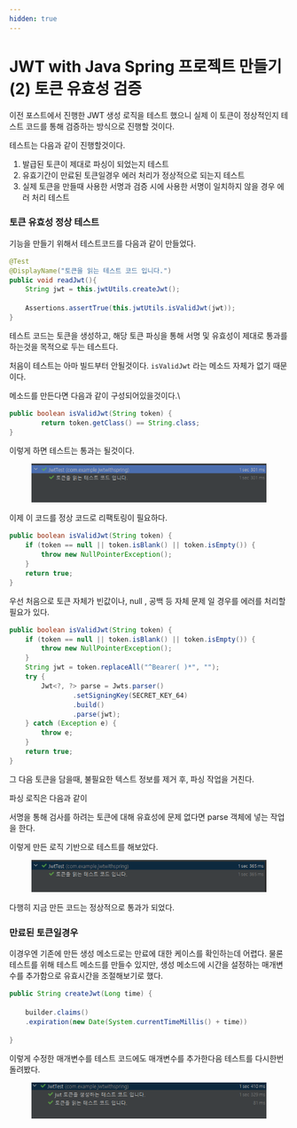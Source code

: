 ```yaml
---
hidden: true
---
```


# JWT with Java Spring 프로젝트 만들기(2) 토큰 유효성 검증

이전 포스트에서 진행한 JWT 생성 로직을 테스트 했으니 실제 이 토큰이 정상적인지 테스트 코드를 통해 검증하는 방식으로 진행할 것이다.&#x20;

테스트는 다음과 같이 진행할것이다.&#x20;

1. 발급된 토큰이 제대로 파싱이 되었는지 테스트
2. 유효기간이 만료된 토큰일경우 에러 처리가 정상적으로 되는지 테스트
3. 실제 토큰을 만들때 사용한 서명과 검증 시에 사용한 서명이 일치하지 않을 경우 에러 처리 테스트



### 토큰 유효성 정상 테스트

기능을 만들기 위해서 테스트코드를 다음과 같이 만들었다.

```java
@Test
@DisplayName("토큰을 읽는 테스트 코드 입니다.")
public void readJwt(){
    String jwt = this.jwtUtils.createJwt();

    Assertions.assertTrue(this.jwtUtils.isValidJwt(jwt));
}
```

테스트 코드는 토큰을 생성하고, 해당 토큰 파싱을 통해 서명 및 유효성이 제대로 통과를 하는것을 목적으로 두는 테스트다.



처음이 테스트는 아마 빌드부터 안될것이다. `isValidJwt` 라는 메소드 자체가 없기 때문이다.&#x20;

메소드를 만든다면 다음과 같이 구성되어있을것이다.\


```java
public boolean isValidJwt(String token) {
        return token.getClass() == String.class;
}
```

이렇게 하면 테스트는  통과는 될것이다.&#x20;

<figure><img src="../../../../.gitbook/assets/image (1) (1) (1) (1) (1).png" alt=""><figcaption></figcaption></figure>

이제 이 코드를 정상 코드로 리팩토링이 필요하다.



```java
public boolean isValidJwt(String token) {
    if (token == null || token.isBlank() || token.isEmpty()) {
        throw new NullPointerException();
    }
    return true;
}
```

우선 처음으로 토큰 자체가 빈값이나, null , 공백 등 자체 문제 일 경우를 에러를 처리할 필요가 있다.



```java
public boolean isValidJwt(String token) {
    if (token == null || token.isBlank() || token.isEmpty()) {
        throw new NullPointerException();
    }
    String jwt = token.replaceAll("^Bearer( )*", "");
    try {
        Jwt<?, ?> parse = Jwts.parser()
                .setSigningKey(SECRET_KEY_64)
                .build()
                .parse(jwt);
    } catch (Exception e) {
        throw e;
    }
    return true;
}
```

그 다음 토큰을 담을때, 불필요한 텍스트 정보를 제거 후, 파싱 작업을 거친다.&#x20;

파싱 로직은 다음과 같이

서명을 통해 검사를 하려는 토큰에 대해 유효성에 문제 없다면 parse 객체에 넣는 작업을 한다.



이렇게 만든 로직 기반으로 테스트를 해보았다.

<figure><img src="../../../../.gitbook/assets/image (2) (1) (1).png" alt=""><figcaption></figcaption></figure>

다행히 지금 만든 코드는 정상적으로 통과가 되었다.&#x20;



### 만료된 토큰일경우

이경우엔 기존에 만든 생성 메소드로는 만료에 대한 케이스를 확인하는데 어렵다. 물론 테스트를 위해 테스트 메소드를 만들수 있지만, 생성 메소드에 시간을 설정하는 매개변수를 추가함으로 유효시간을 조절해보기로 했다.



```java
public String createJwt(Long time) {

    builder.claims()
    .expiration(new Date(System.currentTimeMillis() + time))

}
```

이렇게 수정한 매개변수를 테스트 코드에도 매개변수를 추가한다음 테스트를 다시한번 돌려봤다.&#x20;



<figure><img src="../../../../.gitbook/assets/image (3) (1).png" alt=""><figcaption></figcaption></figure>
